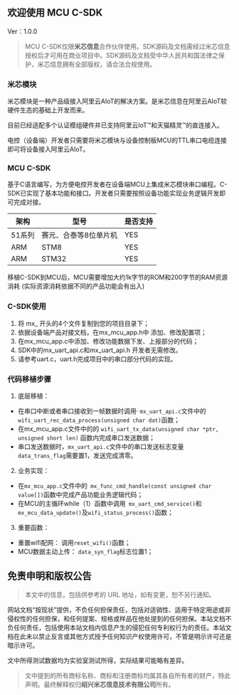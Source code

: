 ## 欢迎使用 MCU C-SDK

Ver：1.0.0

> MCU C-SDK仅限**米芯信息**合作伙伴使用。SDK源码及文档需经过米芯信息授权后才可用在商业项目中。SDK源码及文档受中华人民共和国法律之保护，米芯信息拥有全部版权，请合法合规使用。

### 米芯模块

米芯模块是一种产品级接入阿里云AIoT的解决方案。是米芯信息在阿里云AIoT软硬件生态的基础上开发而来。

目前已经适配多个认证模组硬件并已支持阿里云IoT™和天猫精灵™的直连接入。

电控（设备端）开发者只需要将米芯模块与设备控制板MCU的TTL串口电缆连接即可将设备接入阿里云AIoT。


### MCU C-SDK 

基于C语言编写，为方便电控开发者在设备端MCU上集成米芯模块串口编程。C-SDK已实现了基本功能和接口。开发者只需要按照设备功能实现业务逻辑开发即可完成对接。


| 架构 | 型号 | 是否支持 |  
|-|-|-|
|51系列 | 赛元、合泰等8位单片机| YES |
|ARM | STM8 | YES |
|ARM | STM32 | YES |


移植C-SDK到MCU后，MCU需要增加大约1k字节的ROM和200字节的RAM资源消耗 (实际资源消耗依据不同的产品功能会有出入)

### C-SDK使用
1. 将 mx_ 开头的4个文件复制到您的项目目录下；
2. 依据设备端产品对接文档，在mx_mcu_app.h中 添加、修改配置项；
3. 在mx_mcu_app.c中添加、修改功能数据下发、上报部分的代码；
4. SDK中的mx_uart_api.c和mx_uart_api.h 开发者无需修改。
5. 请参考uart.c，uart.h完成项目中的串口部分代码的实现。 


### 代码移植步骤

1. 底层移植：
  - 在串口中断或者串口接收到一帧数据时调用·     ```mx_uart_api.c```文件中的```wifi_uart_rec_data_process(unsigned char dat)```函数；
  - 在mx_mcu_app.c文件中的的 ```wifi_uart_tx_data(unsigned char *ptr, unsigned short len)``` 函数内完成串口发送数据；
  - 串口发送数据时，```mx_uart_api.c```文件中的串口发送标志变量```data_trans_flag```需要置1，发送完成清零。

2. 业务实现：
  - 在```mx_mcu_app.c```文件中的``` mx_func_cmd_handle(const unsigned char value[])```函数中完成产品功能业务逻辑代码；
  - 在MCU的主循环while（1）函数中调用``` mx_uart_cmd_service()```和```mx_mcu_data_update()```及```wifi_status_process()```函数；

3. 重要函数：
  - 重置wifi配网：
  调用```reset_wifi()```函数；
  - MCU数据主动上传：
  ```data_syn_flag```标志位置1；


  
## 免责申明和版权公告 

> 本文中的信息，包括供参考的 URL 地址，如有变更，恕不另行通知。

网站文档“按现状”提供，不负任何担保责任，包括对适销性、适用于特定用途或非侵权性的任何担保，和任何提案、规格或样品在他处提到的任何担保。本站文档不负任何责任，包括使用本站文档内信息产生的侵犯任何专利权行为的责任。本站文档在此未以禁止反言或其他方式授予任何知识产权使⽤许可，不管是明示许可还是暗示许可。 

文中所得测试数据均为实验室测试所得，实际结果可能略有差异。 

> 文中提到的所有商标名称、商标和注册商标均属其各自所有者的财产，特此声明。最终解释权归**绍兴米芯信息技术有限公司**所有。
